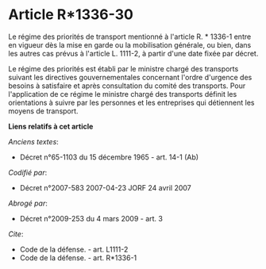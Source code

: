 # Article R*1336-30

Le régime des priorités de transport mentionné à l'article R. * 1336-1 entre en vigueur dès la mise en garde ou la
mobilisation générale, ou bien, dans les autres cas prévus à l'article L. 1111-2, à partir d'une date fixée par décret. 

Le régime des priorités est établi par le ministre chargé des transports suivant les directives gouvernementales concernant
l'ordre d'urgence des besoins à satisfaire et après consultation du comité des transports. Pour l'application de ce régime le
ministre chargé des transports définit les orientations à suivre par les personnes et les entreprises qui détiennent les
moyens de transport.

**Liens relatifs à cet article**

_Anciens textes_:

  - Décret n°65-1103 du 15 décembre 1965 - art. 14-1 (Ab)

_Codifié par_:

  - Décret n°2007-583 2007-04-23 JORF 24 avril 2007

_Abrogé par_:

  - Décret n°2009-253 du 4 mars 2009 - art. 3

_Cite_:

  - Code de la défense. - art. L1111-2
  - Code de la défense. - art. R*1336-1
